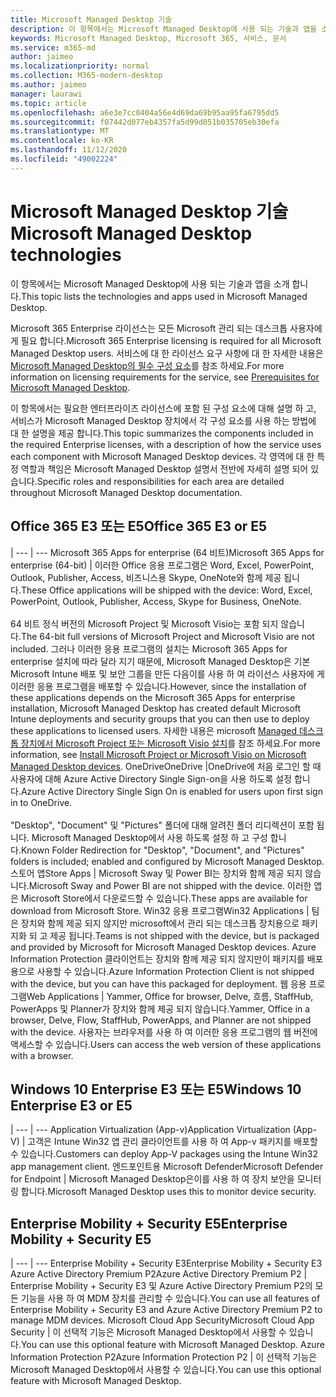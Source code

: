 ```yaml
---
title: Microsoft Managed Desktop 기술
description: 이 항목에서는 Microsoft Managed Desktop에 사용 되는 기술과 앱을 소개 합니다.
keywords: Microsoft Managed Desktop, Microsoft 365, 서비스, 문서
ms.service: m365-md
author: jaimeo
ms.localizationpriority: normal
ms.collection: M365-modern-desktop
ms.author: jaimeo
manager: laurawi
ms.topic: article
ms.openlocfilehash: a6e3e7cc0404a56e4d69da69b95aa95fa6795dd5
ms.sourcegitcommit: f07442d077eb4357fa5d99d051b035705eb30efa
ms.translationtype: MT
ms.contentlocale: ko-KR
ms.lasthandoff: 11/12/2020
ms.locfileid: "49002224"
---
```

# <a name="microsoft-managed-desktop-technologies"></a><span data-ttu-id="08370-104">Microsoft Managed Desktop 기술</span><span class="sxs-lookup"><span data-stu-id="08370-104">Microsoft Managed Desktop technologies</span></span>

<span data-ttu-id="08370-105">이 항목에서는 Microsoft Managed Desktop에 사용 되는 기술과 앱을 소개 합니다.</span><span class="sxs-lookup"><span data-stu-id="08370-105">This topic lists the technologies and apps used in Microsoft Managed Desktop.</span></span>

<!-- Microsoft 365 E5; Device as a Service -->
<!-- in O365 table, standard suite, removed this sentence "Please see the Installation of Project/Visio 64bit Click to Run Addendum for important deployment instructions. -->

<span data-ttu-id="08370-106">Microsoft 365 Enterprise 라이선스는 모든 Microsoft 관리 되는 데스크톱 사용자에 게 필요 합니다.</span><span class="sxs-lookup"><span data-stu-id="08370-106">Microsoft 365 Enterprise licensing is required for all Microsoft Managed Desktop users.</span></span> <span data-ttu-id="08370-107">서비스에 대 한 라이선스 요구 사항에 대 한 자세한 내용은 [Microsoft Managed Desktop의 필수 구성 요소](../get-ready/prerequisites.md)를 참조 하세요.</span><span class="sxs-lookup"><span data-stu-id="08370-107">For more information on licensing requirements for the service, see [Prerequisites for Microsoft Managed Desktop](../get-ready/prerequisites.md).</span></span>

<span data-ttu-id="08370-108">이 항목에서는 필요한 엔터프라이즈 라이선스에 포함 된 구성 요소에 대해 설명 하 고, 서비스가 Microsoft Managed Desktop 장치에서 각 구성 요소를 사용 하는 방법에 대 한 설명을 제공 합니다.</span><span class="sxs-lookup"><span data-stu-id="08370-108">This topic summarizes the components included in the required Enterprise licenses, with a description of how the service uses each component with Microsoft Managed Desktop devices.</span></span> <span data-ttu-id="08370-109">각 영역에 대 한 특정 역할과 책임은 Microsoft Managed Desktop 설명서 전반에 자세히 설명 되어 있습니다.</span><span class="sxs-lookup"><span data-stu-id="08370-109">Specific roles and responsibilities for each area are detailed throughout Microsoft Managed Desktop documentation.</span></span> 

## <a name="office-365-e3-or-e5"></a><span data-ttu-id="08370-110">Office 365 E3 또는 E5</span><span class="sxs-lookup"><span data-stu-id="08370-110">Office 365 E3 or E5</span></span>
 |
 --- | ---
<span data-ttu-id="08370-111">Microsoft 365 Apps for enterprise (64 비트)</span><span class="sxs-lookup"><span data-stu-id="08370-111">Microsoft 365 Apps for enterprise (64-bit)</span></span> | <span data-ttu-id="08370-112">이러한 Office 응용 프로그램은 Word, Excel, PowerPoint, Outlook, Publisher, Access, 비즈니스용 Skype, OneNote와 함께 제공 됩니다.</span><span class="sxs-lookup"><span data-stu-id="08370-112">These Office applications will be shipped with the device: Word, Excel, PowerPoint, Outlook, Publisher, Access, Skype for Business, OneNote.</span></span><br><br><span data-ttu-id="08370-113">64 비트 정식 버전의 Microsoft Project 및 Microsoft Visio는 포함 되지 않습니다.</span><span class="sxs-lookup"><span data-stu-id="08370-113">The 64-bit full versions of Microsoft Project and Microsoft Visio are not included.</span></span> <span data-ttu-id="08370-114">그러나 이러한 응용 프로그램의 설치는 Microsoft 365 Apps for enterprise 설치에 따라 달라 지기 때문에, Microsoft Managed Desktop은 기본 Microsoft Intune 배포 및 보안 그룹을 만든 다음이를 사용 하 여 라이선스 사용자에 게 이러한 응용 프로그램을 배포할 수 있습니다.</span><span class="sxs-lookup"><span data-stu-id="08370-114">However, since the installation of these applications depends on the Microsoft 365 Apps for enterprise installation, Microsoft Managed Desktop has created default Microsoft Intune deployments and security groups that you can then use to deploy these applications to licensed users.</span></span> <span data-ttu-id="08370-115">자세한 내용은 microsoft [Managed 데스크톱 장치에서 Microsoft Project 또는 Microsoft Visio 설치](../get-started/project-visio.md)를 참조 하세요.</span><span class="sxs-lookup"><span data-stu-id="08370-115">For more information, see [Install Microsoft Project or Microsoft Visio on Microsoft Managed Desktop devices](../get-started/project-visio.md).</span></span>
<span data-ttu-id="08370-116">OneDrive</span><span class="sxs-lookup"><span data-stu-id="08370-116">OneDrive</span></span> |<span data-ttu-id="08370-117">OneDrive에 처음 로그인 할 때 사용자에 대해 Azure Active Directory Single Sign-on을 사용 하도록 설정 합니다.</span><span class="sxs-lookup"><span data-stu-id="08370-117">Azure Active Directory Single Sign On is enabled for users upon first sign in to OneDrive.</span></span><br><br><span data-ttu-id="08370-118">"Desktop", "Document" 및 "Pictures" 폴더에 대해 알려진 폴더 리디렉션이 포함 됩니다. Microsoft Managed Desktop에서 사용 하도록 설정 하 고 구성 합니다.</span><span class="sxs-lookup"><span data-stu-id="08370-118">Known Folder Redirection for "Desktop", "Document", and "Pictures" folders is included; enabled and configured by Microsoft Managed Desktop.</span></span>
<span data-ttu-id="08370-119">스토어 앱</span><span class="sxs-lookup"><span data-stu-id="08370-119">Store Apps</span></span> |    <span data-ttu-id="08370-120">Microsoft Sway 및 Power BI는 장치와 함께 제공 되지 않습니다.</span><span class="sxs-lookup"><span data-stu-id="08370-120">Microsoft Sway and Power BI are not shipped with the device.</span></span> <span data-ttu-id="08370-121">이러한 앱은 Microsoft Store에서 다운로드할 수 있습니다.</span><span class="sxs-lookup"><span data-stu-id="08370-121">These apps are available for download from Microsoft Store.</span></span>
<span data-ttu-id="08370-122">Win32 응용 프로그램</span><span class="sxs-lookup"><span data-stu-id="08370-122">Win32 Applications</span></span> |    <span data-ttu-id="08370-123">팀은 장치와 함께 제공 되지 않지만 microsoft에서 관리 되는 데스크톱 장치용으로 패키지화 되 고 제공 됩니다.</span><span class="sxs-lookup"><span data-stu-id="08370-123">Teams is not shipped with the device, but is packaged and provided by Microsoft for Microsoft Managed Desktop devices.</span></span> <span data-ttu-id="08370-124">Azure Information Protection 클라이언트는 장치와 함께 제공 되지 않지만이 패키지를 배포용으로 사용할 수 있습니다.</span><span class="sxs-lookup"><span data-stu-id="08370-124">Azure Information Protection Client is not shipped with the device, but you can have this packaged for deployment.</span></span>
<span data-ttu-id="08370-125">웹 응용 프로그램</span><span class="sxs-lookup"><span data-stu-id="08370-125">Web Applications</span></span> |  <span data-ttu-id="08370-126">Yammer, Office for browser, Delve, 흐름, StaffHub, PowerApps 및 Planner가 장치와 함께 제공 되지 않습니다.</span><span class="sxs-lookup"><span data-stu-id="08370-126">Yammer, Office in a browser, Delve, Flow, StaffHub, PowerApps, and Planner are not shipped with the device.</span></span> <span data-ttu-id="08370-127">사용자는 브라우저를 사용 하 여 이러한 응용 프로그램의 웹 버전에 액세스할 수 있습니다.</span><span class="sxs-lookup"><span data-stu-id="08370-127">Users can access the web version of these applications with a browser.</span></span>


## <a name="windows-10-enterprise-e3-or-e5"></a><span data-ttu-id="08370-128">Windows 10 Enterprise E3 또는 E5</span><span class="sxs-lookup"><span data-stu-id="08370-128">Windows 10 Enterprise E3 or E5</span></span>

 |
 --- | ---
<span data-ttu-id="08370-129">Application Virtualization (App-v)</span><span class="sxs-lookup"><span data-stu-id="08370-129">Application Virtualization (App-V)</span></span> |    <span data-ttu-id="08370-130">고객은 Intune Win32 앱 관리 클라이언트를 사용 하 여 App-v 패키지를 배포할 수 있습니다.</span><span class="sxs-lookup"><span data-stu-id="08370-130">Customers can deploy App-V packages using the Intune Win32 app management client.</span></span>
<span data-ttu-id="08370-131">엔드포인트용 Microsoft Defender</span><span class="sxs-lookup"><span data-stu-id="08370-131">Microsoft Defender for Endpoint</span></span> |    <span data-ttu-id="08370-132">Microsoft Managed Desktop은이를 사용 하 여 장치 보안을 모니터링 합니다.</span><span class="sxs-lookup"><span data-stu-id="08370-132">Microsoft Managed Desktop uses this to monitor device security.</span></span> 

## <a name="enterprise-mobility--security-e5"></a><span data-ttu-id="08370-133">Enterprise Mobility + Security E5</span><span class="sxs-lookup"><span data-stu-id="08370-133">Enterprise Mobility + Security E5</span></span>

 |
 --- | ---
<span data-ttu-id="08370-134">Enterprise Mobility + Security E3</span><span class="sxs-lookup"><span data-stu-id="08370-134">Enterprise Mobility + Security E3</span></span><br><span data-ttu-id="08370-135">Azure Active Directory Premium P2</span><span class="sxs-lookup"><span data-stu-id="08370-135">Azure Active Directory Premium P2</span></span> |    <span data-ttu-id="08370-136">Enterprise Mobility + Security E3 및 Azure Active Directory Premium P2의 모든 기능을 사용 하 여 MDM 장치를 관리할 수 있습니다.</span><span class="sxs-lookup"><span data-stu-id="08370-136">You can use all features of Enterprise Mobility + Security E3 and Azure Active Directory Premium P2 to manage MDM devices.</span></span>
<span data-ttu-id="08370-137">Microsoft Cloud App Security</span><span class="sxs-lookup"><span data-stu-id="08370-137">Microsoft Cloud App Security</span></span> |  <span data-ttu-id="08370-138">이 선택적 기능은 Microsoft Managed Desktop에서 사용할 수 있습니다.</span><span class="sxs-lookup"><span data-stu-id="08370-138">You can use this optional feature with Microsoft Managed Desktop.</span></span>
<span data-ttu-id="08370-139">Azure Information Protection P2</span><span class="sxs-lookup"><span data-stu-id="08370-139">Azure Information Protection P2</span></span>  | <span data-ttu-id="08370-140">이 선택적 기능은 Microsoft Managed Desktop에서 사용할 수 있습니다.</span><span class="sxs-lookup"><span data-stu-id="08370-140">You can use this optional feature with Microsoft Managed Desktop.</span></span>
